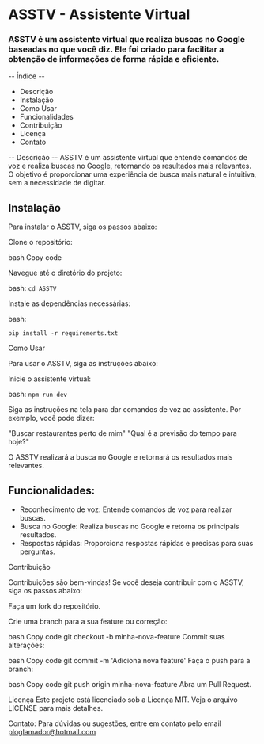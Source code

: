 # ASSTV - Assistente Virtual
### ASSTV é um assistente virtual que realiza buscas no Google baseadas no que você diz. Ele foi criado para facilitar a obtenção de informações de forma rápida e eficiente.

-- Índice -- 
* Descrição
* Instalação
* Como Usar
* Funcionalidades
* Contribuição
* Licença
* Contato

-- Descrição -- 
ASSTV é um assistente virtual que entende comandos de voz e realiza buscas no Google, retornando os resultados mais relevantes. O objetivo é proporcionar uma experiência de busca mais natural e intuitiva, sem a necessidade de digitar.

## Instalação
Para instalar o ASSTV, siga os passos abaixo:

Clone o repositório:

bash
Copy code

Navegue até o diretório do projeto:

bash:
`cd ASSTV `

Instale as dependências necessárias:

bash:

`pip install -r requirements.txt `

Como Usar

Para usar o ASSTV, siga as instruções abaixo:

Inicie o assistente virtual:

bash:
`npm run dev`

Siga as instruções na tela para dar comandos de voz ao assistente. Por exemplo, você pode dizer:

"Buscar restaurantes perto de mim"
"Qual é a previsão do tempo para hoje?"

O ASSTV realizará a busca no Google e retornará os resultados mais relevantes.

## Funcionalidades:
* Reconhecimento de voz: Entende comandos de voz para realizar buscas.
* Busca no Google: Realiza buscas no Google e retorna os principais resultados.
* Respostas rápidas: Proporciona respostas rápidas e precisas para suas perguntas.

Contribuição

Contribuições são bem-vindas! Se você deseja contribuir com o ASSTV, siga os passos abaixo:

Faça um fork do repositório.

Crie uma branch para a sua feature ou correção:

bash
Copy code
git checkout -b minha-nova-feature
Commit suas alterações:

bash
Copy code
git commit -m 'Adiciona nova feature'
Faça o push para a branch:

bash
Copy code
git push origin minha-nova-feature
Abra um Pull Request.

Licença
Este projeto está licenciado sob a Licença MIT. Veja o arquivo LICENSE para mais detalhes.

Contato:
Para dúvidas ou sugestões, entre em contato pelo email ploglamador@hotmail.com



